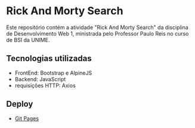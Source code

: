 # Rick And Morty Search

Este repositório contém a atividade "Rick And Morty Search" da disciplina de Desenvolvimento Web 1, ministrada pelo Professor Paulo Reis no curso de BSI da UNIME.

## Tecnologias utilizadas
- FrontEnd: Bootstrap e AlpineJS
- Backend: JavaScript
- requisições HTTP: Axios

  
## Deploy
- [Git Pages](https://michelnsouza.github.io/atividade-complementar-web-1/)

